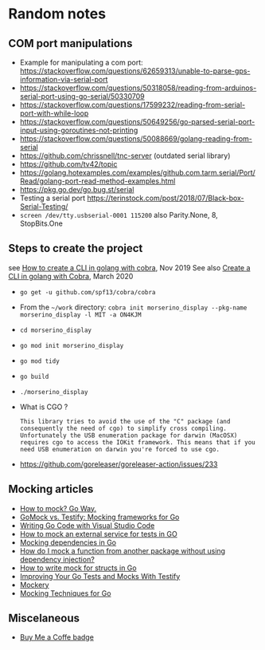 # Random notes

## COM port manipulations

* Example for manipulating a com port: https://stackoverflow.com/questions/62659313/unable-to-parse-gps-information-via-serial-port
* https://stackoverflow.com/questions/50318058/reading-from-arduinos-serial-port-using-go-serial/50330709
* https://stackoverflow.com/questions/17599232/reading-from-serial-port-with-while-loop
* https://stackoverflow.com/questions/50649256/go-parsed-serial-port-input-using-goroutines-not-printing
* https://stackoverflow.com/questions/50088669/golang-reading-from-serial
* https://github.com/chrissnell/tnc-server (outdated serial library)
* https://github.com/tv42/topic
* https://golang.hotexamples.com/examples/github.com.tarm.serial/Port/Read/golang-port-read-method-examples.html
* https://pkg.go.dev/go.bug.st/serial
* Testing a serial port https://terinstock.com/post/2018/07/Black-box-Serial-Testing/
* `screen /dev/tty.usbserial-0001 115200` also  Parity.None, 8, StopBits.One

## Steps to create the project
see [How to create a CLI in golang with cobra](https://towardsdatascience.com/how-to-create-a-cli-in-golang-with-cobra-d729641c7177), Nov 2019
See also [Create a CLI in golang with Cobra](https://codesource.io/create-a-cli-in-golang-with-cobra/), March 2020 

* `go get -u github.com/spf13/cobra/cobra`
* From the `~/work` directory: `cobra init morserino_display --pkg-name morserino_display -l MIT -a ON4KJM`
* `cd morserino_display`
* `go mod init morserino_display`
* `go mod tidy`
* `go build`
* `./morserino_display`

* What is CGO ?
  ```
  This library tries to avoid the use of the "C" package (and consequently the need of cgo) to simplify cross compiling. Unfortunately the USB enumeration package for darwin (MacOSX) requires cgo to access the IOKit framework. This means that if you need USB enumeration on darwin you're forced to use cgo.
  ```

* https://github.com/goreleaser/goreleaser-action/issues/233

## Mocking articles
* [How to mock? Go Way.](https://medium.com/@ankur_anand/how-to-mock-in-your-go-golang-tests-b9eee7d7c266)
* [GoMock vs. Testify: Mocking frameworks for Go](https://blog.codecentric.de/2019/07/gomock-vs-testify/)
* [Writing Go Code with Visual Studio Code](https://medium.com/@mekilis/writing-go-code-with-visual-studio-code-6daa326cb6b8)
* [How to mock an external service for tests in GO](https://wawand.co/blog/posts/how-to-mock-an-external-service-for-test-in-go-73251a7a/)
* [Mocking dependencies in Go](https://dev.to/jonfriesen/mocking-dependencies-in-go-1h4d)
* [How do I mock a function from another package without using dependency injection?](https://stackoverflow.com/questions/51428617/how-do-i-mock-a-function-from-another-package-without-using-dependency-injection)
* [How to write mock for structs in Go](https://stackoverflow.com/questions/41053280/how-to-write-mock-for-structs-in-go)
* [Improving Your Go Tests and Mocks With Testify](https://tutorialedge.net/golang/improving-your-tests-with-testify-go/)
* [Mockery ](https://github.com/vektra/mockery)
* [Mocking Techniques for Go](https://www.myhatchpad.com/insight/mocking-techniques-for-go/)

## Miscelaneous
* [Buy Me a Coffe badge](https://gist.github.com/gbraad/216f8162d9b382d14b8a097a37cc2c72#file-readme-md)